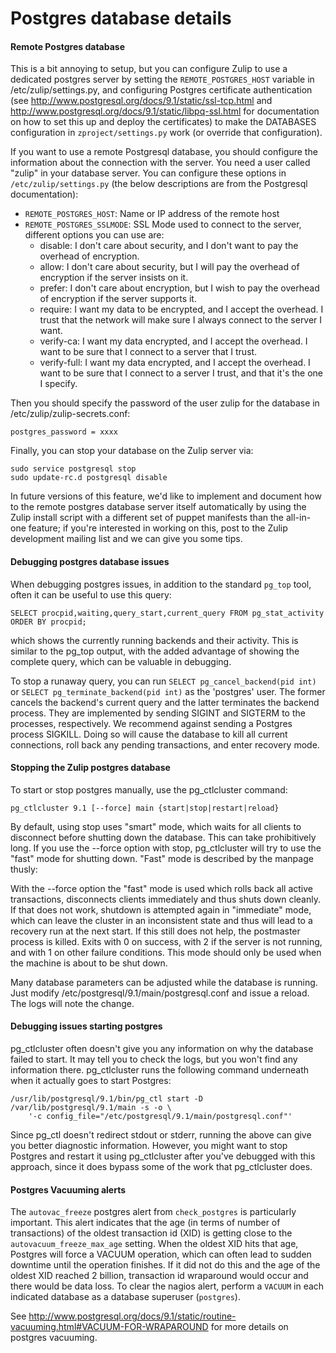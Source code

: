 Postgres database details
=========================

#### Remote Postgres database

This is a bit annoying to setup, but you can configure Zulip to use a
dedicated postgres server by setting the `REMOTE_POSTGRES_HOST`
variable in /etc/zulip/settings.py, and configuring Postgres
certificate authentication (see
http://www.postgresql.org/docs/9.1/static/ssl-tcp.html and
http://www.postgresql.org/docs/9.1/static/libpq-ssl.html for
documentation on how to set this up and deploy the certificates) to
make the DATABASES configuration in `zproject/settings.py` work (or
override that configuration).

If you want to use a remote Postgresql database, you should configure
the information about the connection with the server. You need a user
called "zulip" in your database server. You can configure these
options in `/etc/zulip/settings.py` (the below descriptions are from the
Postgresql documentation):

* `REMOTE_POSTGRES_HOST`: Name or IP address of the remote host
* `REMOTE_POSTGRES_SSLMODE`: SSL Mode used to connect to the server,
  different options you can use are:
  * disable: I don't care about security, and I don't want to pay the
    overhead of encryption.
  * allow: I don't care about security, but I will pay the overhead of
    encryption if the server insists on it.
  * prefer: I don't care about encryption, but I wish to pay the
    overhead of encryption if the server supports it.
  * require: I want my data to be encrypted, and I accept the
    overhead. I trust that the network will make sure I always connect
    to the server I want.
  * verify-ca: I want my data encrypted, and I accept the overhead. I
    want to be sure that I connect to a server that I trust.
  * verify-full: I want my data encrypted, and I accept the
    overhead. I want to be sure that I connect to a server I trust,
    and that it's the one I specify.

Then you should specify the password of the user zulip for the
database in /etc/zulip/zulip-secrets.conf:

```
postgres_password = xxxx
```

Finally, you can stop your database on the Zulip server via:

```
sudo service postgresql stop
sudo update-rc.d postgresql disable
```

In future versions of this feature, we'd like to implement and
document how to the remote postgres database server itself
automatically by using the Zulip install script with a different set
of puppet manifests than the all-in-one feature; if you're interested
in working on this, post to the Zulip development mailing list and we
can give you some tips.

#### Debugging postgres database issues

When debugging postgres issues, in addition to the standard `pg_top`
tool, often it can be useful to use this query:

```
SELECT procpid,waiting,query_start,current_query FROM pg_stat_activity ORDER BY procpid;
```

which shows the currently running backends and their activity. This is
similar to the pg_top output, with the added advantage of showing the
complete query, which can be valuable in debugging.

To stop a runaway query, you can run `SELECT pg_cancel_backend(pid
int)` or `SELECT pg_terminate_backend(pid int)` as the 'postgres'
user. The former cancels the backend's current query and the latter
terminates the backend process. They are implemented by sending SIGINT
and SIGTERM to the processes, respectively.  We recommend against
sending a Postgres process SIGKILL. Doing so will cause the database
to kill all current connections, roll back any pending transactions,
and enter recovery mode.

#### Stopping the Zulip postgres database

To start or stop postgres manually, use the pg_ctlcluster command:

```
pg_ctlcluster 9.1 [--force] main {start|stop|restart|reload}
```

By default, using stop uses "smart" mode, which waits for all clients
to disconnect before shutting down the database. This can take
prohibitively long. If you use the --force option with stop,
pg_ctlcluster will try to use the "fast" mode for shutting
down. "Fast" mode is described by the manpage thusly:

  With the --force option the "fast" mode is used which rolls back all
  active transactions, disconnects clients immediately and thus shuts
  down cleanly. If that does not work, shutdown is attempted again in
  "immediate" mode, which can leave the cluster in an inconsistent state
  and thus will lead to a recovery run at the next start. If this still
  does not help, the postmaster process is killed. Exits with 0 on
  success, with 2 if the server is not running, and with 1 on other
  failure conditions. This mode should only be used when the machine is
  about to be shut down.

Many database parameters can be adjusted while the database is
running. Just modify /etc/postgresql/9.1/main/postgresql.conf and
issue a reload. The logs will note the change.

#### Debugging issues starting postgres

pg_ctlcluster often doesn't give you any information on why the
database failed to start. It may tell you to check the logs, but you
won't find any information there. pg_ctlcluster runs the following
command underneath when it actually goes to start Postgres:

```
/usr/lib/postgresql/9.1/bin/pg_ctl start -D /var/lib/postgresql/9.1/main -s -o \
    '-c config_file="/etc/postgresql/9.1/main/postgresql.conf"'
```

Since pg_ctl doesn't redirect stdout or stderr, running the above can
give you better diagnostic information. However, you might want to
stop Postgres and restart it using pg_ctlcluster after you've debugged
with this approach, since it does bypass some of the work that
pg_ctlcluster does.


#### Postgres Vacuuming alerts

The `autovac_freeze` postgres alert from `check_postgres` is
particularly important.  This alert indicates that the age (in terms
of number of transactions) of the oldest transaction id (XID) is
getting close to the `autovacuum_freeze_max_age` setting.  When the
oldest XID hits that age, Postgres will force a VACUUM operation,
which can often lead to sudden downtime until the operation finishes.
If it did not do this and the age of the oldest XID reached 2 billion,
transaction id wraparound would occur and there would be data loss.
To clear the nagios alert, perform a `VACUUM` in each indicated
database as a database superuser (`postgres`).

See
http://www.postgresql.org/docs/9.1/static/routine-vacuuming.html#VACUUM-FOR-WRAPAROUND
for more details on postgres vacuuming.
